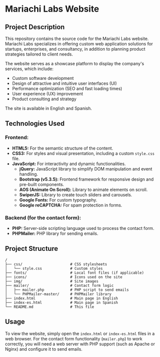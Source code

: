 # Mariachi Labs Website

## Project Description

This repository contains the source code for the Mariachi Labs website. Mariachi Labs specializes in offering custom web application solutions for startups, enterprises, and consultancy, in addition to planning product strategies tailored to client needs.

The website serves as a showcase platform to display the company's services, which include:

- Custom software development
- Design of attractive and intuitive user interfaces (UI)
- Performance optimization (SEO and fast loading times)
- User experience (UX) improvement
- Product consulting and strategy

The site is available in English and Spanish.

## Technologies Used

### Frontend:

- **HTML5:** For the semantic structure of the content.
- **CSS3:** For styles and visual presentation, including a custom `style.css` file.
- **JavaScript:** For interactivity and dynamic functionalities.
  - **jQuery:** JavaScript library to simplify DOM manipulation and event handling.
  - **Bootstrap (v5.3.5):** Frontend framework for responsive design and pre-built components.
  - **AOS (Animate On Scroll):** Library to animate elements on scroll.
  - **SwiperJS:** Library to create touch sliders and carousels.
  - **Google Fonts:** For custom typography.
  - **Google reCAPTCHA:** For spam protection in forms.

### Backend (for the contact form):

- **PHP:** Server-side scripting language used to process the contact form.
- **PHPMailer:** PHP library for sending emails.

## Project Structure

```
/
├── css/                      # CSS stylesheets
│   └── style.css             # Custom styles
├── fonts/                    # Local font files (if applicable)
├── icons/                    # Icons used on the site
├── img/                      # Site images
├── mailer/                   # Contact form logic
│   ├── mailer.php            # PHP script to send emails
│   └── PHPMailer-master/     # PHPMailer library
├── index.html                # Main page in English
├── index-es.html             # Main page in Spanish
└── README.md                 # This file
```

## Usage

To view the website, simply open the `index.html` or `index-es.html` files in a web browser. For the contact form functionality (`mailer.php`) to work correctly, you will need a web server with PHP support (such as Apache or Nginx) and configure it to send emails.
